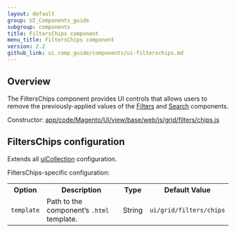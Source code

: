 ```yaml
---
layout: default
group: UI_Components_guide
subgroup: components
title: FiltersChips component
menu_title: FiltersChips component
version: 2.2
github_link: ui_comp_guide/components/ui-filtersсhips.md
---
```


## Overview

The FiltersChips component provides UI controls that allows users to remove the previously-applied values of the [Filters]({{page.baseurl}}ui_comp_guide/components/listing/ui-filters.html) and [Search]({{page.baseurl}}ui_comp_guide/components/listing/ui-search.html) components.

Constructor: [app/code/Magento/Ui/view/base/web/js/grid/filters/chips.js]({{site.mage2200url}}app/code/Magento/Ui/view/base/web/js/grid/filters/chips.js)

## FiltersChips configuration

Extends all [uiCollection]({{page.baseurl}}ui_comp_guide/concepts/ui_comp_uicollection_concept.html) configuration.

FiltersChips-specific configuration:

<table>
  <tr>
    <th>Option</th>
    <th>Description</th>
    <th>Type</th>
    <th>Default Value</th>
  </tr>

  <tr>
    <td><code>template</code></td>
    <td>Path to the component’s <code>.html</code> template.</td>
    <td>String</td>
    <td><code>ui/grid/filters/chips</code></td>
  </tr>

</table>
